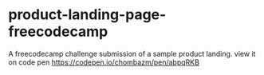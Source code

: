 # product-landing-page-freecodecamp
A freecodecamp challenge submission of a sample product landing. view it on code pen https://codepen.io/chombazm/pen/abpqRKB
